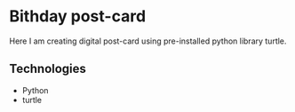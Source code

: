 <h1>Bithday post-card</h1>

Here I am creating digital post-card using pre-installed python library turtle. 

## Technologies
* Python 
* turtle
